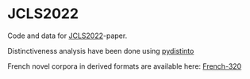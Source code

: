 # JCLS2022
Code and data for [JCLS2022](https://jcls.io/site/conference/)-paper.

Distinctiveness analysis have been done using [pydistinto](https://github.com/Zeta-and-Company/pydistinto)

French novel corpora in derived formats are available here: [French-320](https://github.com/Zeta-and-Company/derived-formats)
